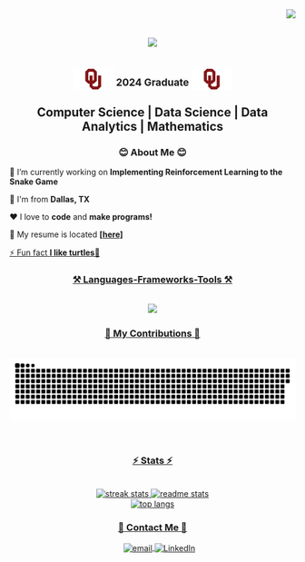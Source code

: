 <img align="right" src="https://visitor-badge.laobi.icu/badge?page_id=andrewgrahm1.andrewgrahm1" />

<h1 align="center">
    <img src="https://readme-typing-svg.herokuapp.com/?font=Righteous&color=990000&size=35&center=true&vCenter=true&width=500&height=70&duration=4000&lines=Hello+There!+👋;+I'm+Andrew+Graham!;+Welcome+To+My+Profile!" />
</h1>

<h2 align="center">
	<p>
		<span style="display: inline-block;" >
			<img src="images/OUlogo.png" alt="University of Oklahoma Logo" height="40">
		</span>
		<sup >2024 Graduate</sup>
		<span style="display: inline-block;">
			<img src="images/OUlogo.png" alt="University of Oklahoma Logo" height="40">
		</span>
	</p>
	Computer Science | Data Science | Data Analytics | Mathematics
</h2>

<div>
	<h3 align="center">😊 About Me 😊</h3>
   	<div align="left">
		<p> 🔭 I’m currently working on <b>Implementing Reinforcement Learning to the Snake Game</b></p>
		<p> 📍 I'm from <b>Dallas, TX</b></p>
		<p> ❤️ I love to <b>code</b> and <b>make programs!</b></p>
		<p> 💬 My resume is located <a href="Documents/Resume.pdf" target="_blank" Download><b>[here]</b></p>
		<p> ⚡ Fun fact <b>I like turtles</b>🐢</p>
   	</div>
</div>
<h3 align="center">⚒️ Languages-Frameworks-Tools ⚒️</h3>
<br/>
 <div align="center">
	 <img src="https://skillicons.dev/icons?i=python,anaconda,azure,mysql,vscode,docker,sklearn,github,git,gitlab,arduino,cpp,cs,clion,eclipse,gcp,html,css,r,js,mongodb,c,java,jquery,latex,linux,matlab,php,postman,powershell,pycharm,raspberrypi,ubuntu" /><br>
 </div>

<div align="center">
  <h3>🐍 My Contributions 🐍</h3>
      <br>
        <picture>
          <source media="(prefers-color-scheme: dark)" srcset="https://raw.githubusercontent.com/andrewgrahm1/andrewgrahm1/output/github-contribution-grid-snake-dark.svg" />
          <source media="(prefers-color-scheme: light)" srcset="https://raw.githubusercontent.com/andrewgrahm1/andrewgrahm1/output/github-contribution-grid-snake-dark.svg" />
          <img alt="github-snake" src="https://raw.githubusercontent.com/andrewgrahm1/andrewgrahm1/output/github-contribution-grid-snake-dark.svg" />
        </picture>
    <br/><br/><br/>
</div>

<h3 align="center">⚡ Stats ⚡</h3>
<br>
<div align=center>
  <img width=455 src="https://streak-stats.demolab.com?user=andrewgrahm1&count_private=true&theme=github-dark-blue&hide_border=true&border_radius=10&date_format=M%20j%5B%2C%20Y%5D" alt="streak stats"/>
  <img width=450 src="https://github-readme-stats-andrewgrahm1.vercel.app/api?username=andrewgrahm1&count_private=true&show_icons=true&theme=github_dark&hide_border=true&rank_icon=github&border_radius=10" alt="readme stats" />
	</br>
  <img width=400 align="center" src="https://github-readme-stats-andrewgrahm1.vercel.app/api/top-langs/?username=andrewgrahm1&count_private=true&langs_count=8&layout=compact&theme=github_dark&hide_border=true&border_radius=10&size_weight=0.5&count_weight=0.5&exclude_repo=github-readme-stats" alt="top langs" />
</div>
<div>
	<h3 align="center">📧 Contact Me 📧</h3>
	  <ul align="center">
	     <a href="mailto:andrewgraham70@gmail.com" target="_blank">
	       <img align="center" src="https://img.shields.io/badge/Gmail-D14836?style=for-the-badge&logo=gmail&logoColor=white" alt="email"/>
	     </a>
	     <a href="https://www.linkedin.com/in/andrewgrahm/" target="_blank">
		<img align="center" src="https://img.shields.io/badge/LinkedIn-0077B5?style=for-the-badge&logo=linkedin&logoColor=white" alt="LinkedIn"/>
	     </a>
	  </ul>
</div>

